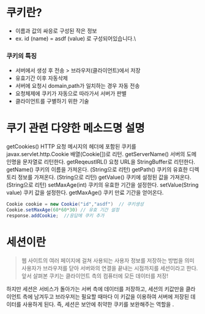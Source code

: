 # 쿠키란?
- 이름과 값의 싸응로 구성된 작은 정보
- ex. id (name) = asdf (value) 로 구성되어있습니다.\

### 쿠키의 특징
- 서버에서 생성 후 전송 > 브라우저(클라이언트)에서 저장
- 유효기간 이후 자동삭제
- 서버에 요청시 domain,path가 일치하는 경우 자동 전송
- 요청체제에 쿠키가 자동으로 따라가서 서버가 판별
- 클라이언트를 구별하기 위한 기술

# 쿠기 관련 다양한 메소드명	설명
getCookies()	HTTP 요청 메시지의 헤더에 포함된 쿠키를 javax.servlet.http.Cookie 배열(Cookie[])로 리턴.
getServerName()	서버의 도메인명을 문자열로 리턴한다.
getReqeustIRL()	요청 URL을 StringBuffer로 리턴한다.
getName()	쿠키의 이름을 가져온다. (String으로 리턴)
getPath() 	쿠키의 유효한 디렉토리 정보를 가져온다. (String으로 리턴)
getValue() 	쿠키에 설정된 값을 가져온다. (String으로 리턴)
setMaxAge(int)	쿠키의 유효한 기간을 설정한다. 
setValue(String value)	쿠키 값을 설정한다.
getMaxAge()	쿠키 만료 기간을 얻어온다.

```java
Cookie cookie = new Cookie("id","asdf")  // 쿠키생성
Cookie.setMaxAge(60*60*30) // 유효 기간 설정
response.addCookie;  //응답에 쿠키 추가
```

# 세션이란

>웹 사이트의 여러 페이지에 걸쳐 사용되는 사용자 정보를 저장하는 방법을 의미 
사용자가 브라우저를 닫아 서버와의 연결을 끝내는 시점까지를 세션이라고 한다. 앞서 살펴본 쿠키는 클라이언트 측의 컴퓨터에 모든 데이터를 저장!

하지만 세션은 서비스가 돌아가는 서버 측에 데이터를 저장하고, 세션의 키값만을 클라이언트 측에 남겨두고 브라우저는 필요할 때마다 이 키값을 이용하여 서버에 저장된 데이터를 사용하게 된다. 즉, 세션은 보안에 취약한 쿠키를 보완해주는 역할을 .
